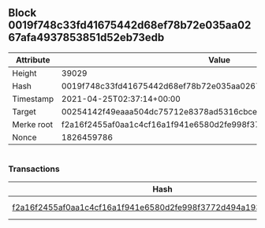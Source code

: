 ## Block 0019f748c33fd41675442d68ef78b72e035aa0267afa4937853851d52eb73edb

Attribute | Value
--- | ---
Height | 39029
Hash | 0019f748c33fd41675442d68ef78b72e035aa0267afa4937853851d52eb73edb
Timestamp | 2021-04-25T02:37:14+00:00
Target | 00254142f49eaaa504dc75712e8378ad5316cbcead634704b3734b6271167cc4
Merke root | f2a16f2455af0aa1c4cf16a1f941e6580d2fe998f3772d494a1937ab05f8c65e
Nonce | 1826459786

```

```

### Transactions

Hash | Amount
--- | ---
[f2a16f2455af0aa1c4cf16a1f941e6580d2fe998f3772d494a1937ab05f8c65e](f2a16f2455af0aa1c4cf16a1f941e6580d2fe998f3772d494a1937ab05f8c65e.md) | 10.00000000 SKEPTI 
